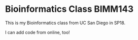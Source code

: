 # Bioinformatics Class BIMM143

This is my Bioinformatics class from UC San Diego in SP18. 

I can add code from online, too! 
